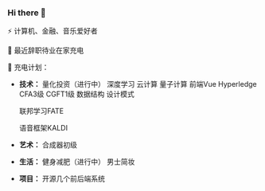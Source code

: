 ### Hi there 👋

⚡ 计算机、金融、音乐爱好者

🔭 最近辞职待业在家充电

🌱 充电计划：

- **技术：**
  量化投资（进行中）
  深度学习
  云计算
  量子计算
  前端Vue
  Hyperledge
  CFA3级
  CGFT1级
  数据结构
  设计模式  

  联邦学习FATE
  
  语音框架KALDI

- **艺术：**
  合成器初级
- **生活：**
  健身减肥（进行中）
  男士简妆
- **项目：**
  开源几个前后端系统



<!--
**fcncassandra/fcncassandra** is a ✨ _special_ ✨ repository because its `README.md` (this file) appears on your GitHub profile.

Here are some ideas to get you started:

- 🔭 I’m currently working on ...
- 🌱 I’m currently learning ...
- 👯 I’m looking to collaborate on ...
- 🤔 I’m looking for help with ...
- 💬 Ask me about ...
- 📫 How to reach me: ...
- 😄 Pronouns: ...
- ⚡ Fun fact: ...
-->

